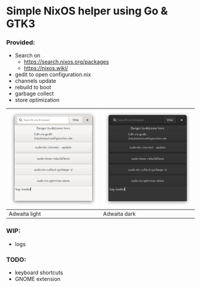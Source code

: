 # Simple NixOS helper using Go & GTK3
### Provided:
- Search on
	- https://search.nixos.org/packages
	- https://nixos.wiki/
- gedit to open configuration.nix
- channels update
- rebuild to boot
- garbage collect
- store optimization


| ![Program screenshot](screenshot.png) | ![Program screenshot dark](screenshot_dark.png) |
| ------------- | ------------- |
| Adwaita light | Adwaita dark |

### WIP:
- logs

### TODO:
- keyboard shortcuts
- GNOME extension


